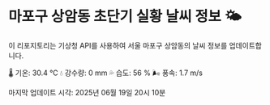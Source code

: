 
# 마포구 상암동 초단기 실황 날씨 정보 🌤️

이 리포지토리는 기상청 API를 사용하여 서울 마포구 상암동의 날씨 정보를 업데이트합니다. 

🌡️ 기온: 30.4 ℃
💧 강수량: 0 mm
💦 습도: 56 %
🌬️ 풍속: 1.7 m/s

마지막 업데이트 시각: 2025년 06월 19일 20시 10분    
